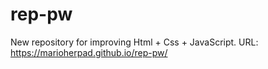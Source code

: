 # rep-pw
New repository for improving Html + Css + JavaScript.
URL: https://marioherpad.github.io/rep-pw/
